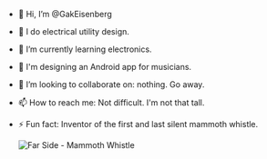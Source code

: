 - 👋 Hi, I’m @GakEisenberg
- 👀 I do electrical utility design.
- 🌱 I’m currently learning electronics.
- 🎹 I'm designing an Android app for musicians.
- 💞️ I’m looking to collaborate on: nothing. Go away.
- 📫 How to reach me: Not difficult. I'm not that tall.
- ⚡ Fun fact: Inventor of the first and last silent mammoth whistle.

  ![Far Side - Mammoth Whistle](https://github.com/user-attachments/assets/3ea9d68a-94eb-4e6b-9e4d-0741a88cf8fe)


<!---
GakEisenberg/GakEisenberg is a ✨ special ✨ repository because its `README.md` (this file) appears on your GitHub profile.
You can click the Preview link to take a look at your changes.
--->
